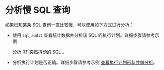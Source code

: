 分析慢 SQL 查询 
===============================



如果已知某条 SQL 查询一直比较慢，可以使用如下方式进行分析：

* 使用 `sql_audit` 查看统计数据并分析该 SQL 的执行计划。详细步骤请参考示例

  [分析 RT 突然抖动的 SQL](/zh-CN/6.performance-tuning/5.sql-optimization/4.sql-optimization-1/3.monitor-sql-execution-performance/4.sql-performance-analysis-example/2.sql-statement-that-analyzes-sudden-jitter-of-rt.md) 。
  

* 分析执行计划是否正确。详细步骤请参考示例 [查看执行计划形状并做分析](/zh-CN/6.performance-tuning/5.sql-optimization/4.sql-optimization-1/3.monitor-sql-execution-performance/4.sql-performance-analysis-example/3.view-and-analyze-the-execution-plan.md)。

  




